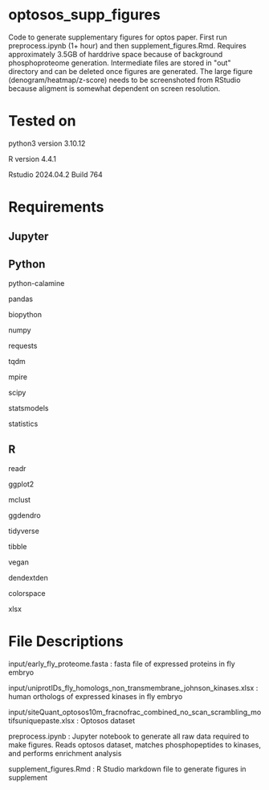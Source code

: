 # optosos_supp_figures
Code to generate supplementary figures for optos paper. First run preprocess.ipynb (1+ hour) and then supplement_figures.Rmd. Requires approximately 3.5GB of harddrive space because of background phosphoproteome generation. Intermediate files are stored in "out" directory and can be deleted once figures are generated. The large figure (denogram/heatmap/z-score) needs to be screenshoted from RStudio because aligment is somewhat dependent on screen resolution. 

# Tested on

python3 version 3.10.12

R version 4.4.1

Rstudio 2024.04.2 Build 764

# Requirements

## Jupyter

## Python

python-calamine 

pandas

biopython

numpy

requests

tqdm

mpire

scipy

statsmodels

statistics

## R

readr

ggplot2

mclust

ggdendro

tidyverse

tibble

vegan

dendextden

colorspace

xlsx

# File Descriptions
input/early_fly_proteome.fasta : fasta file of expressed proteins in fly embryo

input/uniprotIDs_fly_homologs_non_transmembrane_johnson_kinases.xlsx : human orthologs of expressed kinases in fly embryo

input/siteQuant_optosos10m_fracnofrac_combined_no_scan_scrambling_motifsuniquepaste.xlsx : Optosos dataset

preprocess.ipynb : Jupyter notebook to generate all raw data required to make figures. Reads optosos dataset, matches phosphopeptides to kinases, and performs enrichment analysis

supplement_figures.Rmd : R Studio markdown file to generate figures in supplement
